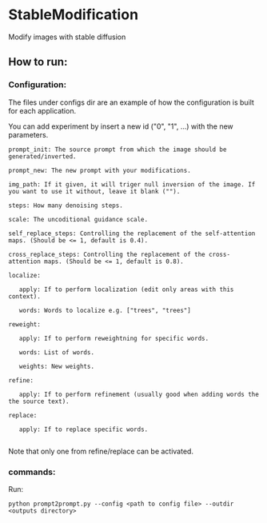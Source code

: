 # StableModification
 Modify images with stable diffusion
 
## How to run:
 ### Configuration:
  The files under configs dir are an example of how the configuration is built for each application.
  
  You can add experiment by insert a new id ("0", "1", ...) with the new parameters.
  
  ```
  prompt_init: The source prompt from which the image should be generated/inverted.
  
  prompt_new: The new prompt with your modifications.
  
  img_path: If it given, it will triger null inversion of the image. If you want to use it without, leave it blank ("").
  
  steps: How many denoising steps.
  
  scale: The uncoditional guidance scale.
  
  self_replace_steps: Controlling the replacement of the self-attention maps. (Should be <= 1, default is 0.4).
  
  cross_replace_steps: Controlling the replacement of the cross-attention maps. (Should be <= 1, default is 0.8).
  
  localize:
  
     apply: If to perform localization (edit only areas with this context).
     
     words: Words to localize e.g. ["trees", "trees"]
     
  reweight:
  
     apply: If to perform reweightning for specific words.
     
     words: List of words.
     
     weights: New weights.
     
  refine:
  
     apply: If to perform refinement (usually good when adding words the the source text).
     
  replace:
  
     apply: If to replace specific words.
     
  ```
Note that only one from refine/replace can be activated.

 ### commands:
 Run:
 ```
 python prompt2prompt.py --config <path to config file> --outdir <outputs directory>
 ```

